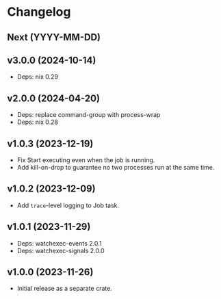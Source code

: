 # Changelog

## Next (YYYY-MM-DD)

## v3.0.0 (2024-10-14)

- Deps: nix 0.29

## v2.0.0 (2024-04-20)

- Deps: replace command-group with process-wrap
- Deps: nix 0.28

## v1.0.3 (2023-12-19)

- Fix Start executing even when the job is running.
- Add kill-on-drop to guarantee no two processes run at the same time.

## v1.0.2 (2023-12-09)

- Add `trace`-level logging to Job task.

## v1.0.1 (2023-11-29)

- Deps: watchexec-events 2.0.1
- Deps: watchexec-signals 2.0.0

## v1.0.0 (2023-11-26)

- Initial release as a separate crate.
